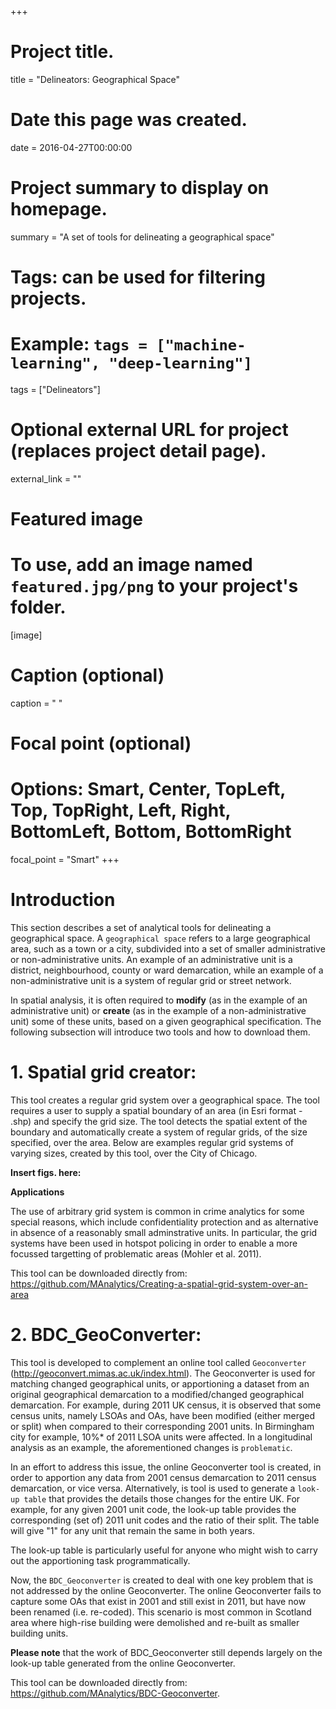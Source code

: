 +++
# Project title.
title = "Delineators: Geographical Space"

# Date this page was created.
date = 2016-04-27T00:00:00

# Project summary to display on homepage.
summary = "A set of tools for delineating a geographical space"

# Tags: can be used for filtering projects.
# Example: `tags = ["machine-learning", "deep-learning"]`
tags = ["Delineators"]

# Optional external URL for project (replaces project detail page).
external_link = ""

# Featured image
# To use, add an image named `featured.jpg/png` to your project's folder. 
[image]
  # Caption (optional)
  caption = " "
  
  # Focal point (optional)
  # Options: Smart, Center, TopLeft, Top, TopRight, Left, Right, BottomLeft, Bottom, BottomRight
  focal_point = "Smart"
+++

# Introduction

This section describes a set of analytical tools for delineating a geographical space. A `geographical space` refers to a large geographical area, such as a town or a  city, subdivided into a set of smaller administrative or non-administrative units.  An example of an administrative unit is a district, neighbourhood, county or ward demarcation, while an example of a non-administrative unit is a system of regular grid or street network.

In spatial analysis, it is often required to **modify** (as in the example of an administrative unit) or **create** (as in the example of a non-administrative unit) some of these units, based on a given geographical specification. The following subsection will introduce two tools and how to download them. 

# 1. Spatial grid creator: 
This tool creates a regular grid system over a geographical space. The tool requires a user to supply a spatial boundary of an area (in Esri format - .shp) and specify the grid size. The tool detects the spatial extent of the boundary and automatically create a system of regular grids, of the size specified, over the area. Below are examples regular grid systems of varying sizes, created by this tool, over the City of Chicago.

**Insert figs. here:**

**Applications**

The use of arbitrary grid system is common in crime analytics for some special reasons, which include confidentiality protection and as alternative in absence of a reasonably small adminstrative units. In particular, the grid systems have been used in hotspot policing in order to enable a more focussed targetting of problematic areas (Mohler et al. 2011).

This tool can be downloaded directly from: https://github.com/MAnalytics/Creating-a-spatial-grid-system-over-an-area   

# 2. BDC_GeoConverter: 

This tool is developed to complement an online tool called `Geoconverter` (http://geoconvert.mimas.ac.uk/index.html). The Geoconverter is used for matching changed geographical units, or apportioning a dataset from an original geographical demarcation to a modified/changed geographical demarcation. For example, during 2011 UK census, it is observed that some census units, namely LSOAs and OAs, have been modified (either merged or split) when compared to their corresponding 2001 units. In Birmingham city for example, 10%* of 2011 LSOA units were affected. In a longitudinal analysis as an example, the aforementioned changes is `problematic`. 

In an effort to address this issue, the online Geoconverter tool is created, in order to apportion any data from 2001 census demarcation to 2011 census demarcation, or vice versa. Alternatively, is tool is used to generate a `look-up table` that provides the details those changes for the entire UK. For example, for any given 2001 unit code, the look-up table provides the corresponding (set of) 2011 unit codes and the ratio of their split. The table will give "1" for any unit that remain the same in both years.  

The look-up table is particularly useful for anyone who might wish to carry out the apportioning task programmatically.

Now, the `BDC_Geoconverter` is created to deal with one key problem that is not addressed by the online Geoconverter. The online Geoconverter fails to capture some OAs that exist in 2001 and still exist in 2011, but have now been renamed (i.e. re-coded). This scenario is most common in Scotland area where high-rise building were demolished and re-built as smaller building units.

**Please note** that the work of BDC_Geoconverter still depends largely on the look-up table generated from the online Geoconverter.

This tool can be downloaded directly from: https://github.com/MAnalytics/BDC-Geoconverter.








